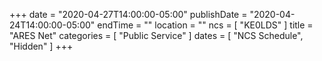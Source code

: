 +++
date = "2020-04-27T14:00:00-05:00"
publishDate = "2020-04-24T14:00:00-05:00"
endTime = ""
location = ""
ncs = [ "KE0LDS" ]
title = "ARES Net"
categories = [ "Public Service" ]
dates = [ "NCS Schedule", "Hidden" ]
+++
